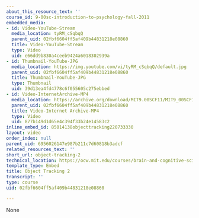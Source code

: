 ```yaml
---
about_this_resource_text: ''
course_id: 9-00sc-introduction-to-psychology-fall-2011
embedded_media:
- id: Video-YouTube-Stream
  media_location: tyRM_cSqbqQ
  parent_uid: 02fbf6604ff5af409b44831218e08860
  title: Video-YouTube-Stream
  type: Video
  uid: e66dd9b830a4ceeb9424a6018302939a
- id: Thumbnail-YouTube-JPG
  media_location: https://img.youtube.com/vi/tyRM_cSqbqQ/default.jpg
  parent_uid: 02fbf6604ff5af409b44831218e08860
  title: Thumbnail-YouTube-JPG
  type: Thumbnail
  uid: 39d13ea4fd4778c6f055605c275ebbed
- id: Video-InternetArchive-MP4
  media_location: https://archive.org/download/MIT9.00SCF11/MIT9_00SCF11_lec07_track4_2_300k.mp4
  parent_uid: 02fbf6604ff5af409b44831218e08860
  title: Video-Internet Archive-MP4
  type: Video
  uid: 877b149d1d65e4c394f33b24e14583c2
inline_embed_id: 85014138objecttracking220733330
layout: video
order_index: null
parent_uid: 6956026147e987b211c7d60818b3adcf
related_resources_text: ''
short_url: object-tracking-2
technical_location: https://ocw.mit.edu/courses/brain-and-cognitive-sciences/9-00sc-introduction-to-psychology-fall-2011/attention/discussion-attention/object-tracking-2
template_type: Embed
title: Object Tracking 2
transcript: ''
type: course
uid: 02fbf6604ff5af409b44831218e08860

---
```

None